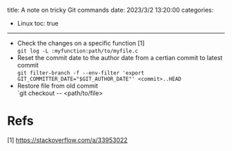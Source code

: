 title: A note on tricky Git commands
date: 2023/3/2 13:20:00
categories:
- Linux
toc: true
---

- Check the changes on a specific function [1] \
  `git log -L :myfunction:path/to/myfile.c`
- Reset the commit date to the author date from a certian commit to latest commit \
  `git filter-branch -f --env-filter 'export GIT_COMMITTER_DATE="$GIT_AUTHOR_DATE"' <commit>..HEAD`  
- Restore file from old commit \
  `git checkout <commit> -- <path/to/file>
  
# Refs

[1] https://stackoverflow.com/a/33953022
